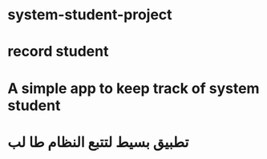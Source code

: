 # system-student-project
# record student
# A simple app to keep track of  system student 
# تطبيق بسيط لتتبع النظام طا لب  
